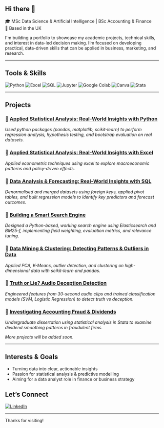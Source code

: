 ## Hi there 👋

🎓 MSc Data Science & Artificial Intelligence | BSc Accounting & Finance  
📍 Based in the UK

I'm building a portfolio to showcase my academic projects, technical skills, and interest in data-led decision making. I’m focused on developing practical, data-driven skills that can be applied in business, marketing, and research.

---

## Tools & Skills

![Python](https://img.shields.io/badge/Python-3776AB?style=for-the-badge&logo=python&logoColor=white)
![Excel](https://img.shields.io/badge/Microsoft_Excel-217346?style=for-the-badge&logo=microsoft-excel&logoColor=white)
![SQL](https://img.shields.io/badge/SQL-003B57?style=for-the-badge&logo=sqlite&logoColor=white)
![Jupyter](https://img.shields.io/badge/Jupyter-F37626?style=for-the-badge&logo=jupyter&logoColor=white)
![Google Colab](https://img.shields.io/badge/Google_Colab-F9AB00?style=for-the-badge&logo=googlecolab&logoColor=black)
![Canva](https://img.shields.io/badge/Canva-00C4CC?style=for-the-badge&logo=canva&logoColor=white)
![Stata](https://img.shields.io/badge/Stata-005CAB?style=for-the-badge&logoColor=white)

---

## Projects

### 🔹 [Applied Statistical Analysis: Real-World Insights with Python](https://github.com/tabithacarnell/statistics)
*Used python packages (pandas, matplotlib, scikit-learn) to perform regression analysis, hypothesis testing, and bootstrap evaluation on real datasets.*
### 🔹 [Applied Statistical Analysis: Real-World Insights with Excel](https://github.com/tabithacarnell/statistics-and-econometrics-project)
*Applied econometric techniques using excel to explore macroeconomic patterns and policy-driven effects.*
### 🔹 [Data Analysis & Forecasting: Real-World Insights with SQL](https://github.com/tabithacarnell/data-analytics-project) 
*Denormalised and merged datasets using foreign keys, applied pivot tables, and built regression models to identify key predictors and forecast outcomes.*
### 🔹 [Building a Smart Search Engine](https://github.com/tabithacarnell/information_retrieval) 
*Designed a Python-based, working search engine using Elasticsearch and BM25-f, implementing field weighting, evaluation metrics, and relevance tuning.*
### 🔹 [Data Mining & Clustering: Detecting Patterns & Outliers in Data](https://github.com/tabithacarnell/data_mining) 
*Applied PCA, K-Means, outlier detection, and clustering on high-dimensional data with scikit-learn and pandas.*
### 🔹 [Truth or Lie? Audio Deception Detection](https://github.com/tabithacarnell/machine_learning) 
*Engineered features from 30-second audio clips and trained classification models (SVM, Logistic Regression) to detect truth vs deception.*
### 🔹 [Investigating Accounting Fraud & Dividends](https://github.com/tabithacarnell/accounting-fraud-dividend-smoothing)
*Undergraduate dissertation using statistical analysis in Stata to examine dividend smoothing patterns in fraudulent firms.*

_More projects will be added soon._

---

## Interests & Goals

- Turning data into clear, actionable insights
- Passion for statistical analysis & predictive modelling
- Aiming for a data analyst role in finance or business strategy

## Let’s Connect

[![LinkedIn](https://img.shields.io/badge/LinkedIn-Connect-blue?style=for-the-badge&logo=linkedin)](https://www.linkedin.com/in/tabitha-carnell-ba948220b)

---

Thanks for visiting!

